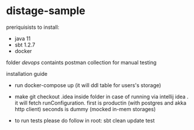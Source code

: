 # distage-sample

preriquisists to install:
- java 11
- sbt 1.2.7
- docker

folder *devops* containts postman collection for manual testing 

installation guide
- run docker-compose up (it will ddl table for users's storage)
- make git checkout .idea inside folder in case of running via intellij idea . it will fetch runConfiguration. 
  first is productin (with postgres and akka http client)
  seconds is dummy (mocked in-mem storages)

- to run tests please do follow in root:
  sbt clean update test
